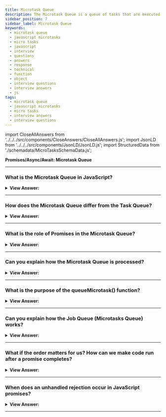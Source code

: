 ```yaml
---
title: Microtask Queue
description: The Microtask Queue is a queue of tasks that are executed as soon as possible after the current task has finished. Can you explain Microtasks
sidebar_position: 7
sidebar_label: Microtask Queue
keywords:
  - microtask queue
  - javascript microtasks
  - micro tasks
  - javascript
  - interview
  - questions
  - answers
  - response
  - technical
  - function
  - object
  - interview questions
  - interview answers
  - js
tags:
  - microtask queue
  - javascript microtasks
  - micro tasks
  - interview answers
  - interview questions
---
```


import CloseAllAnswers from '../../../src/components/CloseAnswers/CloseAllAnswers.js';
import JsonLD from '../../../src/components/JsonLD/JsonLD.js';
import StructuredData from './schemadata/MicroTasksSchemaData.js';

<JsonLD data={StructuredData} />

<head>
  <title>Microtask Queue | JavaScript Frontend Interview Questions</title>
</head>

**Promises/Async/Await: Microtask Queue**

<CloseAllAnswers />

---

### What is the Microtask Queue in JavaScript?

<details>
  <summary><strong>View Answer:</strong></summary>
  <div>
  <div><strong>Interview Response:</strong> The Microtask Queue is a task queue in the JavaScript event loop that processes microtasks, which are small, short-lived tasks created by asynchronous operations like Promises, MutationObserver, or queueMicrotask.<br />
  </div>
  </div>
</details>

---

### How does the Microtask Queue differ from the Task Queue?

<details>
  <summary><strong>View Answer:</strong></summary>
  <div>
  <div><strong>Interview Response:</strong> Microtask Queue has higher priority than Task Queue. Microtasks are executed immediately after the current synchronous code finishes, before any other tasks, like rendering or I/O callbacks, are processed.<br />
  </div>
  </div>
</details>

---

### What is the role of Promises in the Microtask Queue?

<details>
  <summary><strong>View Answer:</strong></summary>
  <div>
  <div><strong>Interview Response:</strong> Promises use the Microtask Queue to schedule the execution of their "then" and "catch" callbacks, ensuring these callbacks are executed after the current synchronous code finishes and before any other tasks.<br />
  </div>
  </div>
</details>

---

### Can you explain how the Microtask Queue is processed?

<details>
  <summary><strong>View Answer:</strong></summary>
  <div>
  <div><strong>Interview Response:</strong> After the current synchronous code finishes, the Microtask Queue is processed. All micro tasks are executed one by one until the queue is empty. Then, the event loop proceeds to the Task Queue.<br />
  </div>
  </div>
</details>

---

### What is the purpose of the queueMicrotask() function?

<details>
  <summary><strong>View Answer:</strong></summary>
  <div>
  <div><strong>Interview Response:</strong> The queueMicrotask() function allows developers to directly enqueue a microtask in the Microtask Queue. This enables scheduling the execution of a callback after the current synchronous code and before other tasks.<br />
  </div>
  </div>
</details>

---

### Can you explain how the Job Queue (Microtasks Queue) works?

<details>
  <summary><strong>View Answer:</strong></summary>
  <div>
  <div><strong>Interview Response:</strong> Apart from Callback Queue, browsers have introduced one more queue, the “Job Queue”, reserved only for new Promise() functionality. Asynchronous tasks need proper management. The ECMA standard specifies an internal queue PromiseJobs, more often referred to as the “microtask queue” (V8 term). So when you use promises in your code, you add .then() method, which is a callback method. These `thenable` methods are added to Job Queue once the promise has returned/resolved and then executes. Notably, any code in the ScriptsJob returns before the return of a promise in the microtasks queue.
</div><br />
  <div><strong className="codeExample">Code Example:</strong><br /><br />

  <div></div>

```js
console.log('Message no. 1: Sync');

setTimeout(function () {
  console.log('Message no. 2: setTimeout');
}, 0);

var promise = new Promise(function (resolve, reject) {
  resolve();
});

promise
  .then(function (resolve) {
    console.log('Message no. 3: 1st Promise');
  })
  .then(function (resolve) {
    console.log('Message no. 4: 2nd Promise');
  });

console.log('Message no. 5: Sync');

// Expected Output:
// Message no. 1: Sync
// Message no. 5: Sync
// Message no. 2: setTimeout
// Message no. 3: 1st Promise
// Message no. 4: 2nd Promise
```

  </div>
  </div>
</details>

---

### What if the order matters for us? How can we make code run after a promise completes?

<details>
  <summary><strong>View Answer:</strong></summary>
  <div>
  <div><strong>Interview Response:</strong> The most straightforward and recommended way to run code after a promise completes is to put it into the queue with the .then method.
</div><br />
  <div><strong className="codeExample">Code Example:</strong><br /><br />

  <div></div>

```js
Promise.resolve()
  .then(() => alert('promise done!'))
  .then(() => alert('code finished'));
```

  </div>
  </div>
</details>

---

### When does an unhandled rejection occur in JavaScript promises?

<details>
  <summary><strong>View Answer:</strong></summary>
  <div>
  <div><strong>Interview Response:</strong> An “unhandled rejection” occurs when a promise error is unhandled at the end of the microtask queue. Usually, if we expect an error, we add .catch to the promise chain to handle it.
</div><br />
  <div><strong className="codeExample">Code Example:</strong><br /><br />

  <div></div>

```js
let promise = Promise.reject(new Error('Promise Failed!'));
promise.catch((err) => alert('caught'));

// doesn't run: error handled
window.addEventListener('unhandledrejection', (event) => alert(event.reason));

//////////////////////////////////////

// Example: if we don't handle our errors

let promise = Promise.reject(new Error('Promise Failed!'));
promise.catch((err) => alert('caught'));

// doesn't run: error handled
window.addEventListener('unhandledrejection', (event) => alert(event.reason));

//////////////////////////////////////

// Example: if we handle errors later in our code
let promise = Promise.reject(new Error('Promise Failed!'));
setTimeout(() => promise.catch((err) => alert('caught')), 1000); // handling error 1 second later

// Error: Promise Failed!
window.addEventListener('unhandledrejection', (event) => alert(event.reason));
```

  </div>
  </div>
</details>

---
